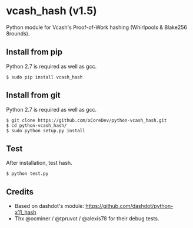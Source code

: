 vcash_hash (v1.5)
===========================

Python module for Vcash's Proof-of-Work hashing (Whirlpoolx & Blake256 8rounds).


Install from pip
----------------

Python 2.7 is required as well as gcc.

    $ sudo pip install vcash_hash


Install from git
----------------

Python 2.7 is required as well as gcc.

    $ git clone https://github.com/xCoreDev/python-vcash_hash.git
    $ cd python-vcash_hash/
    $ sudo python setup.py install


Test
-------

After installation, test hash.

    $ python test.py


Credits
-------

* Based on dashdot's module: https://github.com/dashdot/python-x11_hash
* Thx @ocminer / @tpruvot / @alexis78 for their debug tests.
